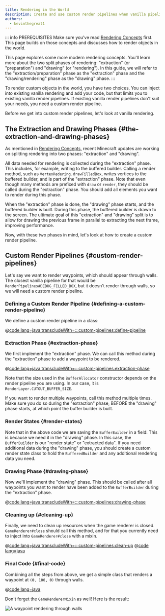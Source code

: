 ```yaml
---
title: Rendering in the World
description: Create and use custom render pipelines when vanilla pipelines don't suit your needs.
authors:
  - kevinthegreat1
---
```


::: info PREREQUISITES
Make sure you've read [Rendering Concepts](./basic-concepts) first. This page builds on those concepts and discusses how to render objects in the world.

This page explores some more modern rendering concepts. You'll learn more about the two split phases of rendering: "extraction" (or "preparation") and "drawing" (or "rendering"). In this guide, we will refer to the "extraction/preparation" phase as the "extraction" phase and the "drawing/rendering" phase as the "drawing" phase.
:::

To render custom objects in the world, you have two choices. You can inject into existing vanilla rendering and add your code, but that limits you to existing vanilla render pipelines. If existing vanilla render pipelines don't suit your needs, you need a custom render pipeline.

Before we get into custom render pipelines, let's look at vanilla rendering.

## The Extraction and Drawing Phases {#the-extraction-and-drawing-phases}

As mentioned in [Rendering Concepts](./basic-concepts), recent Minecraft updates are working on splitting rendering into two phases: "extraction" and "drawing".

All data needed for rendering is collected during the "extraction" phase. This includes, for example, writing to the buffered builder. Calling a render method, such as `VertexRedering.drawFilledBox`, writes vertices to the buffered builder, and is part of the "extraction" phase. Note that even though many methods are prefixed with `draw` or `render`, they should be called during the "extraction" phase. You should add all elements you want to render during this phase.

When the "extraction" phase is done, the "drawing" phase starts, and the buffered builder is built. During this phase, the buffered builder is drawn to the screen. The ultimate goal of this "extraction" and "drawing" split is to allow for drawing the previous frame in parallel to extracting the next frame, improving performance.

Now, with these two phases in mind, let's look at how to create a custom render pipeline.

## Custom Render Pipelines {#custom-render-pipelines}

Let's say we want to render waypoints, which should appear through walls. The closest vanilla pipeline for that would be `RenderPipelines#DEBUG_FILLED_BOX`, but it doesn't render through walls, so we will need a custom render pipeline.

### Defining a Custom Render Pipeline {#defining-a-custom-render-pipeline}

We define a custom render pipeline in a class:

@[code lang=java transcludeWith=:::custom-pipelines:define-pipeline](@/reference/latest/src/client/java/com/example/docs/rendering/CustomRenderPipeline.java)

### Extraction Phase {#extraction-phase}

We first implement the "extraction" phase. We can call this method during the "extraction" phase to add a waypoint to be rendered.

@[code lang=java transcludeWith=:::custom-pipelines:extraction-phase](@/reference/latest/src/client/java/com/example/docs/rendering/CustomRenderPipeline.java)

Note that the size used in the `BufferAllocator` constructor depends on the render pipeline you are using. In our case, it is `RenderLayer.CUTOUT_BUFFER_SIZE`.

If you want to render multiple waypoints, call this method multiple times. Make sure you do so during the "extraction" phase, BEFORE the "drawing" phase starts, at which point the buffer builder is built.

### Render States {#render-states}

Note that in the above code we are saving the `BufferBuilder` in a field. This is because we need it in the "drawing" phase. In this case, the `BufferBuilder` is our "render state" or "extracted data". If you need additional data during the "drawing" phase, you should create a custom render state class to hold the `BufferedBuilder` and any additional rendering data you need.

### Drawing Phase {#drawing-phase}

Now we'll implement the "drawing" phase. This should be called after all waypoints you want to render have been added to the `BufferBuilder` during the "extraction" phase.

@[code lang=java transcludeWith=:::custom-pipelines:drawing-phase](@/reference/latest/src/client/java/com/example/docs/rendering/CustomRenderPipeline.java)

### Cleaning up {#cleaning-up}

Finally, we need to clean up resources when the game renderer is closed. `GameRenderer#close` should call this method, and for that you currently need to inject into `GameRenderer#close` with a mixin.

@[code lang=java transcludeWith=:::custom-pipelines:clean-up](@/reference/latest/src/client/java/com/example/docs/rendering/CustomRenderPipeline.java)
@[code lang=java](@/reference/latest/src/client/java/com/example/docs/mixin/client/GameRendererMixin.java)

### Final Code {#final-code}

Combining all the steps from above, we get a simple class that renders a waypoint at `(0, 100, 0)` through walls.

@[code lang=java](@/reference/latest/src/client/java/com/example/docs/rendering/CustomRenderPipeline.java)

Don't forget the `GameRendererMixin` as well! Here is the result:

![A waypoint rendering through walls](/assets/develop/rendering/world-rendering-custom-render-pipeline-waypoint.png)
